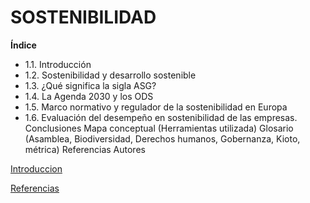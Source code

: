 # SOSTENIBILIDAD

 
**Índice**
* 1.1. Introducción
* 1.2. Sostenibilidad y desarrollo sostenible
* 1.3. ¿Qué significa la sigla ASG?
* 1.4. La Agenda 2030 y los ODS
* 1.5. Marco normativo y regulador de la sostenibilidad en Europa
* 1.6. Evaluación del desempeño en sostenibilidad de las empresas.
Conclusiones
Mapa conceptual (Herramientas utilizada)
Glosario (Asamblea, Biodiversidad, Derechos humanos, Gobernanza, Kioto, métrica)
Referencias
Autores


[Introduccion](introduccion.md)

[Referencias](referencias.md)
